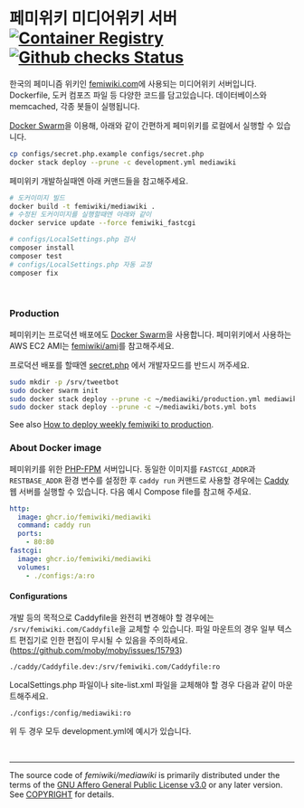 # 페미위키 미디어위키 서버 [![Container Registry]][container registry link] [![Github checks Status]][github checks link]

한국의 페미니즘 위키인 [femiwiki.com]에 사용되는 미디어위키 서버입니다.
Dockerfile, 도커 컴포즈 파일 등 다양한 코드를 담고있습니다.
데이터베이스와 memcached, 각종 봇들이 실행됩니다.

[Docker Swarm]을 이용해, 아래와 같이 간편하게 페미위키를 로컬에서 실행할 수
있습니다.

```bash
cp configs/secret.php.example configs/secret.php
docker stack deploy --prune -c development.yml mediawiki
```

페미위키 개발하실때엔 아래 커맨드들을 참고해주세요.

```bash
# 도커이미지 빌드
docker build -t femiwiki/mediawiki .
# 수정된 도커이미지를 실행할때엔 아래와 같이
docker service update --force femiwiki_fastcgi

# configs/LocalSettings.php 검사
composer install
composer test
# configs/LocalSettings.php 자동 교정
composer fix
```

&nbsp;

### Production

페미위키는 프로덕션 배포에도 [Docker Swarm]을 사용합니다. 페미위키에서 사용하는
AWS EC2 AMI는 [femiwiki/ami]를 참고해주세요.

프로덕션 배포를 할때엔 [secret.php] 에서 개발자모드를 반드시 꺼주세요.

```sh
sudo mkdir -p /srv/tweetbot
sudo docker swarm init
sudo docker stack deploy --prune -c ~/mediawiki/production.yml mediawiki
sudo docker stack deploy --prune -c ~/mediawiki/bots.yml bots
```

See also [How to deploy weekly femiwiki to production].

### About Docker image

페미위키를 위한 [PHP-FPM] 서버입니다.
동일한 이미지를 `FASTCGI_ADDR`과 `RESTBASE_ADDR` 환경 변수를 설정한 후 `caddy run`
커맨드로 사용할 경우에는 [Caddy] 웹 서버를 실행할 수 있습니다. 다음 예시 Compose file를 참고해 주세요.

```yml
http:
  image: ghcr.io/femiwiki/mediawiki
  command: caddy run
  ports:
    - 80:80
fastcgi:
  image: ghcr.io/femiwiki/mediawiki
  volumes:
    - ./configs:/a:ro
```

#### Configurations

개발 등의 목적으로 Caddyfile을 완전히 변경해야 할 경우에는 `/srv/femiwiki.com/Caddyfile`을 교체할 수 있습니다. 파일 마운트의 경우 일부 텍스트 편집기로 인한 편집이 무시될 수 있음을 주의하세요. (https://github.com/moby/moby/issues/15793)

```
./caddy/Caddyfile.dev:/srv/femiwiki.com/Caddyfile:ro
```

LocalSettings.php 파일이나 site-list.xml 파일을 교체해야 할 경우 다음과 같이 마운트해주세요.

```
./configs:/config/mediawiki:ro
```

위 두 경우 모두 development.yml에 예시가 있습니다.

&nbsp;

---

The source code of _femiwiki/mediawiki_ is primarily distributed under the terms
of the [GNU Affero General Public License v3.0] or any later version. See
[COPYRIGHT] for details.

[container registry]: https://badgen.net/badge/icon/docker?icon=docker&label
[container registry link]: https://github.com/orgs/femiwiki/packages/container/mediawiki
[github checks status]: https://badgen.net/github/checks/femiwiki/docker-mediawiki
[github checks link]: https://github.com/femiwiki/docker-mediawiki
[femiwiki.com]: https://femiwiki.com
[docker swarm]: https://docs.docker.com/engine/swarm/
[femiwiki/ami]: https://github.com/femiwiki/ami
[secret.php]: configs/secret.php.example
[how to deploy weekly femiwiki to production]: https://github.com/femiwiki/femiwiki/blob/main/how-to-deploy-weekly-femi-wiki-to-production.md
[php-fpm]: https://php-fpm.org/
[caddy]: https://caddyserver.com/
[gnu affero general public license v3.0]: LICENSE
[copyright]: COPYRIGHT
